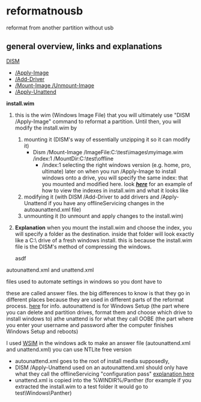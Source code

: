 # reformatnousb
reformat from another partition without usb

## general overview, links and explanations
[DISM](https://docs.microsoft.com/en-us/windows-hardware/manufacture/desktop/what-is-dism?view=windows-11)
* [/Apply-Image](https://docs.microsoft.com/en-us/windows-hardware/manufacture/desktop/dism-image-management-command-line-options-s14?view=windows-11#apply-image)
* [/Add-Driver](https://docs.microsoft.com/en-us/windows-hardware/manufacture/desktop/add-and-remove-drivers-to-an-offline-windows-image?view=windows-11)
* [/Mount-Image /Unmount-Image](https://docs.microsoft.com/en-us/windows-hardware/manufacture/desktop/mount-and-modify-a-windows-image-using-dism?view=windows-11)
* [/Apply-Unattend](https://docs.microsoft.com/en-us/windows-hardware/manufacture/desktop/dism-unattended-servicing-command-line-options?view=windows-11#apply-unattend)

**install.wim**
  1. this is the wim (Windows Image File) that you will ultimately use "DISM /Apply-Image" command to reformat a partition. Until then, you will modify the install.wim by
     1. mounting it (DISM's way of essentially unzipping it so it can modify it)
        * Dism /Mount-Image /ImageFile:C:\test\images\myimage.wim /index:1 /MountDir:C:\test\offline
          * /index:1 selecting the right windows version (e.g. home, pro, ultimate) later on when you run /Apply-Image to install windows onto a drive, you will specify the same index: that you mounted and modified here. look [**_here_**](https://www.tenforums.com/general-support/162980-what-index-number-how-do-i-find-thank-you-post2000764.html?s=ab6904756d100e190fc1593666d2cc3d#post2000764) for an example of how to view the indexes in install.wim and what it looks like
     2. modifying it (with DISM /Add-Driver to add drivers and /Apply-Unattend if you have any offlineServicing changes in the autoaunattend.xml file)
     3. unmounting it (to unmount and apply changes to the install.wim)

  2. **Explanation**  when you mount the install.wim and choose the index, you will specify a folder as the destination. inside that folder will look exactly like a C:\ drive of a fresh windows install. this is because the install.wim file is the DISM's method of compressing the windows.

     asdf 

autounattend.xml and unattend.xml

files used to automate settings in windows so you dont have to

these are called answer files. the big differences to know is that they go in different places because they are used in different parts of the reformat process. [here](https://win10.guru/answer-file-autounattend-xml-or-unattend-xml/) for info. autounattend is for Windows Setup (the part where you can delete and partition drives, format them and choose which drive to install windows to) athe unattend is for what they call OOBE (the part where you enter your username and password after the computer finishes Windows Setup and reboots)

I used [WSIM](https://docs.microsoft.com/en-us/windows-hardware/customize/desktop/wsim/windows-system-image-manager-technical-reference) in the windows adk to make an answer file (autounattend.xml and unattend.xml) you can use NTLite free version

* autounattend.xml goes to the root of install media supposedly,
* DISM /Apply-Unattend used on an autounattend.xml should only have what they call the offlineServicing "configuration pass" [explanation here](https://docs.microsoft.com/en-us/windows-hardware/manufacture/desktop/how-configuration-passes-work?view=windows-11)
* unattend.xml is copied into the %WINDIR%/Panther (for example if you extracted the install.wim to a test folder it would go to test\Windows\Panther)
